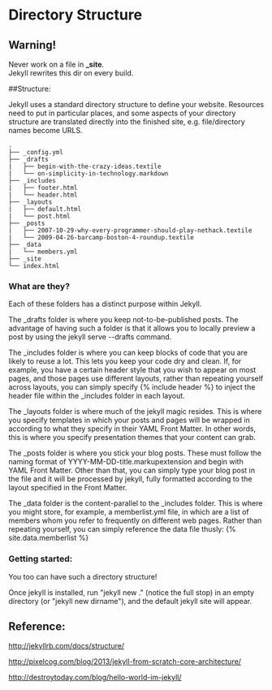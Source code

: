 # Directory Structure

## Warning!

Never work on a file in **_site**.  
Jekyll rewrites this dir on every build.

##Structure:

Jekyll uses a standard directory structure to define your website. Resources need to put in particular places, and some aspects of your directory structure are translated directly into the finished site, e.g. file/directory names become URLS.

```
.
├── _config.yml
├── _drafts
|   ├── begin-with-the-crazy-ideas.textile
|   └── on-simplicity-in-technology.markdown
├── _includes
|   ├── footer.html
|   └── header.html
├── _layouts
|   ├── default.html
|   └── post.html
├── _posts
|   ├── 2007-10-29-why-every-programmer-should-play-nethack.textile
|   └── 2009-04-26-barcamp-boston-4-roundup.textile
├── _data
|   └── members.yml
├── _site
└── index.html
```

### What are they?

Each of these folders has a distinct purpose within Jekyll.

The _drafts folder is where you keep not-to-be-published posts. The advantage of having such a folder is that it allows you to locally preview a post by using the jekyll serve --drafts command.

The _includes folder is where you can keep blocks of code that you are likely to reuse a lot. This lets you keep your code dry and clean. If, for example, you have a certain header style that you wish to appear on most pages, and those pages use different layouts, rather than repeating yourself across layouts, you can simply specify {% include header %} to inject the header file within the _includes folder in each layout.

The _layouts folder is where much of the jekyll magic resides. This is where you specify templates in which your posts and pages will be wrapped in according to what they specify in their YAML Front Matter. In other words, this is where you specify presentation themes that your content can grab.

The _posts folder is where you stick your blog posts. These must follow the naming format of YYYY-MM-DD-title.markupextension and begin with YAML Front Matter. Other than that, you can simply type your blog post in the file and it will be processed by jekyll, fully formatted according to the layout specified in the Front Matter.

The _data folder is the content-parallel to the _includes folder. This is where you might store, for example, a memberlist.yml file, in which are a list of members whom you refer to frequently on different web pages. Rather than repeating yourself, you can simply reference the data file thusly: {% site.data.memberlist %}

### Getting started:

You too can have such a directory structure!

Once jekyll is installed, run "jekyll new ." (notice the full stop) in an empty directory (or "jekyll new dirname"), and the default jekyll site will appear.

## Reference:

http://jekyllrb.com/docs/structure/

http://pixelcog.com/blog/2013/jekyll-from-scratch-core-architecture/

http://destroytoday.com/blog/hello-world-im-jekyll/